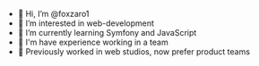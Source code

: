 - 👋 Hi, I’m @foxzaro1
- 👀 I’m interested in web-development
- 🌱 I’m currently learning Symfony and JavaScript
- 👥 I'm have experience working in a team
- 🤹‍ Previously worked in web studios, now prefer product teams

<!---
foxzaro1/foxzaro1 is a ✨ special ✨ repository because its `README.md` (this file) appears on your GitHub profile.
You can click the Preview link to take a look at your changes.
--->
